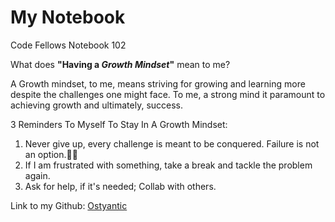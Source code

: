 # My Notebook
Code Fellows Notebook 102

What does **"Having a _Growth Mindset_"** mean to me?

A Growth mindset, to me, means striving for growing and learning more despite the challenges one might face. To me, a strong mind it paramount to achieving growth and ultimately, success.

3 Reminders To Myself To Stay In A Growth Mindset:
1. Never give up, every challenge is meant to be conquered. Failure is not an option.:no_good_man:
2. If I am frustrated with something, take a break and tackle the problem again.
3. Ask for help, if it's needed; Collab with others.


Link to my Github: [Ostyantic](https://github.com/Ostyantic)

